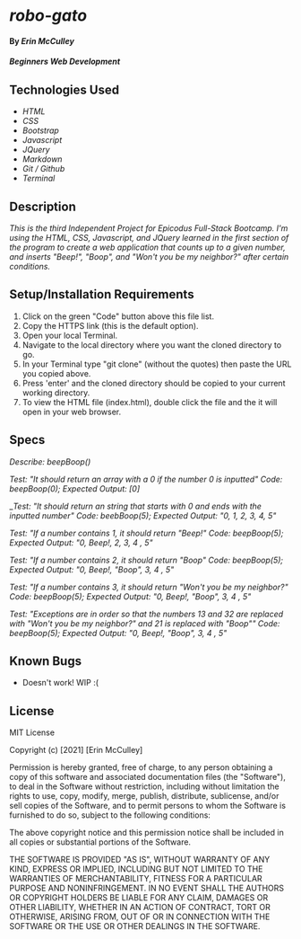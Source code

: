 # _robo-gato_

#### By _**Erin McCulley**_

#### _Beginners Web Development_

## Technologies Used

* _HTML_
* _CSS_
* _Bootstrap_
* _Javascript_
* _JQuery_
* _Markdown_
* _Git / Github_
* _Terminal_


## Description

_This is the third Independent Project for Epicodus Full-Stack Bootcamp. I'm using the HTML, CSS, Javascript, and JQuery learned in the first section of the program to create a web application that counts up to a given number, and inserts "Beep!", "Boop", and "Won't you be my neighbor?" after certain conditions._

## Setup/Installation Requirements

1. Click on the green "Code" button above this file list.
2. Copy the HTTPS link (this is the default option).
3. Open your local Terminal.
4. Navigate to the local directory where you want the cloned directory to go.
5. In your Terminal type "git clone" (without the quotes) then paste the URL you copied above. 
6. Press 'enter' and the cloned directory should be copied to your current working directory.
7. To view the HTML file (index.html), double click the file and the it will open in your web browser. 

## Specs

_Describe: beepBoop()_

_Test: "It should return an array with a 0 if the number 0 is inputted"_
_Code: beepBoop(0);_
_Expected Output: [0]_

__Test: "It should return an string that starts with 0 and ends with the inputted number"_
_Code: beebBoop(5);_
_Expected Output: "0, 1, 2, 3, 4, 5"_

_Test: "If a number contains 1, it should return "Beep!"_
_Code: beepBoop(5);_
_Expected Output: "0, Beep!, 2, 3, 4 , 5"_

_Test: "If a number contains 2, it should return "Boop"_
_Code: beepBoop(5);_
_Expected Output: "0, Beep!, "Boop", 3, 4 , 5"_

_Test: "If a number contains 3, it should return "Won't you be my neighbor?"_
_Code: beepBoop(5);_
_Expected Output: "0, Beep!, "Boop", 3, 4 , 5"_

_Test: "Exceptions are in order so that the numbers 13 and 32 are replaced with "Won't you be my neighbor?" and 21 is replaced with "Boop""_
_Code: beepBoop(5);_
_Expected Output: "0, Beep!, "Boop", 3, 4 , 5"_

## Known Bugs

* Doesn't work! WIP :(

## License
MIT License

Copyright (c) [2021] [Erin McCulley]

Permission is hereby granted, free of charge, to any person obtaining a copy
of this software and associated documentation files (the "Software"), to deal
in the Software without restriction, including without limitation the rights
to use, copy, modify, merge, publish, distribute, sublicense, and/or sell
copies of the Software, and to permit persons to whom the Software is
furnished to do so, subject to the following conditions:

The above copyright notice and this permission notice shall be included in all
copies or substantial portions of the Software.

THE SOFTWARE IS PROVIDED "AS IS", WITHOUT WARRANTY OF ANY KIND, EXPRESS OR
IMPLIED, INCLUDING BUT NOT LIMITED TO THE WARRANTIES OF MERCHANTABILITY,
FITNESS FOR A PARTICULAR PURPOSE AND NONINFRINGEMENT. IN NO EVENT SHALL THE
AUTHORS OR COPYRIGHT HOLDERS BE LIABLE FOR ANY CLAIM, DAMAGES OR OTHER
LIABILITY, WHETHER IN AN ACTION OF CONTRACT, TORT OR OTHERWISE, ARISING FROM,
OUT OF OR IN CONNECTION WITH THE SOFTWARE OR THE USE OR OTHER DEALINGS IN THE
SOFTWARE.